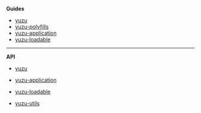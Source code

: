 **Guides**

- [yuzu](packages/yuzu/)
- [yuzu-polyfills](packages/yuzu-polyfills/)
- [yuzu-application](packages/yuzu-application/)
- [yuzu-loadable](packages/yuzu-loadable/)

---

**API**

- [yuzu](packages/yuzu/api/)
  <!-- yuzu -->
- [yuzu-application](packages/yuzu-application/api/)
  <!-- yuzu-application -->
- [yuzu-loadable](packages/yuzu-loadable/api/index)
  
- [yuzu-utils](packages/yuzu-utils/api/index)
  <!-- yuzu-utils -->
